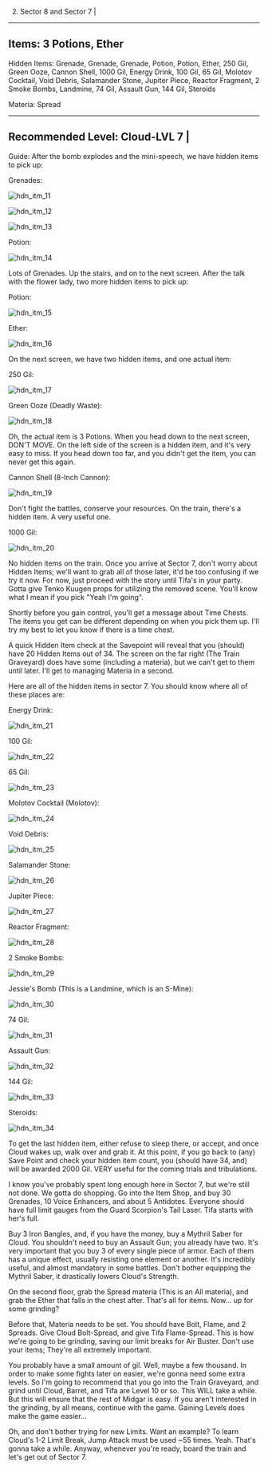 2) Sector 8 and Sector 7 |
--------------------------
Items: 3 Potions, Ether 
------------------------------------------------------------------------------
Hidden Items: Grenade, Grenade, Grenade, Potion, Potion, Ether, 250 Gil, 
Green Ooze, Cannon Shell, 1000 Gil, Energy Drink, 100 Gil, 65 Gil, 
Molotov Cocktail, Void Debris, Salamander Stone, Jupiter Piece, 
Reactor Fragment, 2 Smoke Bombs, Landmine, 74 Gil, Assault Gun, 144 Gil, 
Steroids

Materia: Spread

------------------------------------------------------------------------------
Recommended Level: Cloud-LVL 7 |
------------------------------------------------------------------------------
Guide: After the bomb explodes and the mini-speech, we have hidden items to
pick up:

Grenades:

![hdn_itm_11](https://cloud.githubusercontent.com/assets/4260395/5236410/67abb03c-7806-11e4-8e7e-e98511f62022.jpg)

![hdn_itm_12](https://cloud.githubusercontent.com/assets/4260395/5236411/67b73c4a-7806-11e4-8678-3e5372d5da17.jpg)

![hdn_itm_13](https://cloud.githubusercontent.com/assets/4260395/5236412/67bb0712-7806-11e4-96b5-baa71595d892.jpg)

Potion:

![hdn_itm_14](https://cloud.githubusercontent.com/assets/4260395/5236413/67be9620-7806-11e4-99fa-7f0941be9122.jpg)

Lots of Grenades. Up the stairs, and on to the next screen. After the talk
with the flower lady, two more hidden items to pick up:

Potion:

![hdn_itm_15](https://cloud.githubusercontent.com/assets/4260395/5236414/67c1bcec-7806-11e4-9fb3-e88a0c7db457.jpg)

Ether:

![hdn_itm_16](https://cloud.githubusercontent.com/assets/4260395/5236415/67c71cbe-7806-11e4-8b13-7be70cc62f06.jpg)

On the next screen, we have two hidden items, and one actual item:

250 Gil:

![hdn_itm_17](https://cloud.githubusercontent.com/assets/4260395/5236416/67ca4506-7806-11e4-8cf6-d3e6810149f9.jpg)

Green Ooze (Deadly Waste):

![hdn_itm_18](https://cloud.githubusercontent.com/assets/4260395/5236417/67ce0ed4-7806-11e4-9431-5a1e5ae9b7dd.jpg)

Oh, the actual item is 3 Potions. When you head down to the next screen, DON'T
MOVE. On the left side of the screen is a hidden item, and it's very easy to
miss. If you head down too far, and you didn't get the item, you can never get
this again.

Cannon Shell (8-Inch Cannon):

![hdn_itm_19](https://cloud.githubusercontent.com/assets/4260395/5236418/67d2b8c6-7806-11e4-88fb-f44f50d5bfe3.jpg)

Don't fight the battles, conserve your resources. On the train, there's a
hidden item. A very useful one.

1000 Gil:

![hdn_itm_20](https://cloud.githubusercontent.com/assets/4260395/5236419/67d348fe-7806-11e4-8d0e-ae2f6fc8d5aa.jpg)

No hidden items on the train. Once you arrive at Sector 7, don't worry about
Hidden Items; we'll want to grab all of those later, it'd be too confusing if
we try it now. For now, just proceed with the story until Tifa's in your
party. Gotta give Tenko Kuugen props for utilizing the removed scene. You'll
know what I mean if you pick "Yeah I'm going".

Shortly before you gain control, you'll get a message about Time Chests. The
items you get can be different depending on when you pick them up. I'll try
my best to let you know if there is a time chest.

A quick Hidden Item check at the Savepoint will reveal that you (should) have
20 Hidden Items out of 34. The screen on the far right (The Train Graveyard)
does have some (including a materia), but we can't get to them until later.
I'll get to managing Materia in a second.

Here are all of the hidden items in sector 7. You should know where all of
these places are:

Energy Drink:

![hdn_itm_21](https://cloud.githubusercontent.com/assets/4260395/5236420/67d83774-7806-11e4-9111-d59db5209387.jpg)

100 Gil:

![hdn_itm_22](https://cloud.githubusercontent.com/assets/4260395/5236421/67db7eac-7806-11e4-95cc-416c059bd415.jpg)

65 Gil:

![hdn_itm_23](https://cloud.githubusercontent.com/assets/4260395/5236422/67df502c-7806-11e4-8693-3a187a50ef22.jpg)

Molotov Cocktail (Molotov):

![hdn_itm_24](https://cloud.githubusercontent.com/assets/4260395/5236423/67e23922-7806-11e4-97c7-ea4cb8c344f8.jpg)

Void Debris:

![hdn_itm_25](https://cloud.githubusercontent.com/assets/4260395/5236424/67e604d0-7806-11e4-8205-ba462af5b643.jpg)

Salamander Stone:

![hdn_itm_26](https://cloud.githubusercontent.com/assets/4260395/5236425/67e90acc-7806-11e4-896c-b37db6d3cace.jpg)

Jupiter Piece:

![hdn_itm_27](https://cloud.githubusercontent.com/assets/4260395/5236426/67ed94de-7806-11e4-93e2-b2a131db4c5b.jpg)

Reactor Fragment:

![hdn_itm_28](https://cloud.githubusercontent.com/assets/4260395/5236427/67f0573c-7806-11e4-91f3-aa3aea79b7b7.jpg)

2 Smoke Bombs:

![hdn_itm_29](https://cloud.githubusercontent.com/assets/4260395/5236428/67f135e4-7806-11e4-9d4a-69dbc13ad01c.jpg)

Jessie's Bomb (This is a Landmine, which is an S-Mine):

![hdn_itm_30](https://cloud.githubusercontent.com/assets/4260395/5236429/67f74556-7806-11e4-9f6d-a02ae04b7779.jpg)

74 Gil:

![hdn_itm_31](https://cloud.githubusercontent.com/assets/4260395/5236430/67fcc2c4-7806-11e4-866f-2de2badc4274.jpg)

Assault Gun:

![hdn_itm_32](https://cloud.githubusercontent.com/assets/4260395/5236431/67ff8fa4-7806-11e4-9af1-9ff78516f162.jpg)

144 Gil:

![hdn_itm_33](https://cloud.githubusercontent.com/assets/4260395/5236432/68039b58-7806-11e4-92f9-0edbda1649d7.jpg)

Steroids:

![hdn_itm_34](https://cloud.githubusercontent.com/assets/4260395/5236433/6805b190-7806-11e4-90da-ba85ef8149a3.jpg)

To get the last hidden item, either refuse to sleep there, or accept, and once
Cloud wakes up, walk over and grab it. At this point, if you go back to (any)
Save Point and check your hidden item count, you (should have 34, and) will be
awarded 2000 Gil. VERY useful for the coming trials and tribulations.

I know you've probably spent long enough here in Sector 7, but we're still not
done. We gotta do shopping. Go into the Item Shop, and buy 30 Grenades, 10
Voice Enhancers, and about 5 Antidotes. Everyone should have full limit gauges
from the Guard Scorpion's Tail Laser. Tifa starts with her's full.

Buy 3 Iron Bangles, and, if you have the money, buy a Mythril Saber for Cloud.
You shouldn't need to buy an Assault Gun; you already have two. It's very
important that you buy 3 of every single piece of armor. Each of them has a
unique effect, usually resisting one element or another. It's incredibly
useful, and almost mandatory in some battles. Don't bother equipping the
Mythril Saber, it drastically lowers Cloud's Strength.

On the second floor, grab the Spread materia (This is an All materia), and
grab the Ether that falls in the chest after. That's all for items. Now... up
for some grinding?

Before that, Materia needs to be set. You should have Bolt, Flame, and 2
Spreads. Give Cloud Bolt-Spread, and give Tifa Flame-Spread. This is how we're
going to be grinding, saving our limit breaks for Air Buster. Don't use your
items; They're all extremely important.

You probably have a small amount of gil. Well, maybe a few thousand. In order
to make some fights later on easier, we're gonna need some extra levels. So
I'm going to recommend that you go into the Train Graveyard, and grind until
Cloud, Barret, and Tifa are Level 10 or so. This WILL take a while. But this
will ensure that the rest of Midgar is easy. If you aren't interested in the
grinding, by all means, continue with the game. Gaining Levels does make the
game easier...

Oh, and don't bother trying for new Limits. Want an example? To learn Cloud's
1-2 Limit Break, Jump Attack must be used ~55 times. Yeah. That's gonna take
a while. Anyway, whenever you're ready, board the train and let's get out of
Sector 7.
